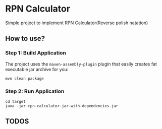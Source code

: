# RPN Calculator
Simple project to implement RPN Calculator(Reverse polish natation)
 
## How to use?

### Step 1: Build Application
The project uses the `maven-assembly-plugin` plugin that easily creates fat executable jar archive for you:
```Shell
mvn clean package
```
### Step 2: Run Application

```Shell
cd target
java -jar rpn-calculator-jar-with-dependencies.jar
```

## TODOS

